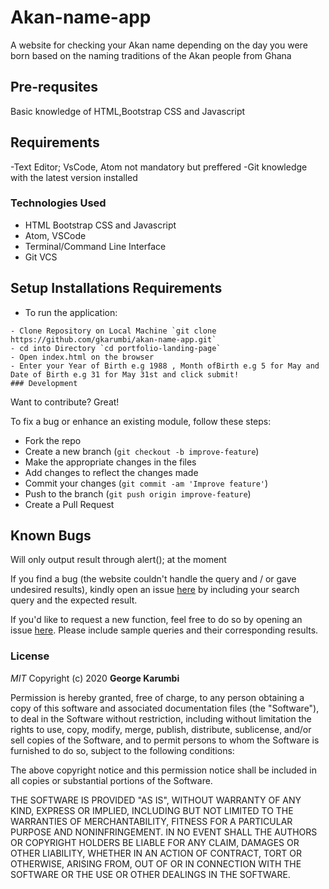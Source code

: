 # Akan-name-app
A website for checking your Akan name depending on the day you were born based on the naming traditions of the Akan people from Ghana



## Pre-requsites
Basic knowledge of HTML,Bootstrap CSS and Javascript

## Requirements
-Text Editor;  VsCode, Atom not mandatory but preffered
-Git knowledge with the latest version installed

### Technologies Used
- HTML Bootstrap CSS and Javascript
- Atom, VSCode
- Terminal/Command Line Interface
- Git VCS

## Setup Installations Requirements
   * To run the application:

    - Clone Repository on Local Machine `git clone https://github.com/gkarumbi/akan-name-app.git`
    - cd into Directory `cd portfolio-landing-page`
    - Open index.html on the browser
    - Enter your Year of Birth e.g 1988 , Month ofBirth e.g 5 for May and Date of Birth e.g 31 for May 31st and click submit!
    ### Development

Want to contribute? Great!

To fix a bug or enhance an existing module, follow these steps:

- Fork the repo
- Create a new branch (`git checkout -b improve-feature`)
- Make the appropriate changes in the files
- Add changes to reflect the changes made
- Commit your changes (`git commit -am 'Improve feature'`)
- Push to the branch (`git push origin improve-feature`)
- Create a Pull Request

## Known Bugs

Will only output result through alert(); at the moment
 
If you find a bug (the website couldn't handle the query and / or gave undesired results), kindly open an issue [here](https://github.com/gkarumbi/akan-name-app/issues/new) by including your search query and the expected result.

If you'd like to request a new function, feel free to do so by opening an issue [here](https://github.com/gkarumbi/akan-name-app/issues/new). Please include sample queries and their corresponding results.

### License

*MIT*
Copyright (c) 2020 **George Karumbi**

Permission is hereby granted, free of charge, to any person obtaining a copy of this software and associated documentation files (the "Software"), to deal in the Software without restriction, including without limitation the rights to use, copy, modify, merge, publish, distribute, sublicense, and/or sell copies of the Software, and to permit persons to whom the Software is furnished to do so, subject to the following conditions:

The above copyright notice and this permission notice shall be included in all copies or substantial portions of the Software.

THE SOFTWARE IS PROVIDED "AS IS", WITHOUT WARRANTY OF ANY KIND, EXPRESS OR IMPLIED, INCLUDING BUT NOT LIMITED TO THE WARRANTIES OF MERCHANTABILITY, FITNESS FOR A PARTICULAR PURPOSE AND NONINFRINGEMENT. IN NO EVENT SHALL THE AUTHORS OR COPYRIGHT HOLDERS BE LIABLE FOR ANY CLAIM, DAMAGES OR OTHER LIABILITY, WHETHER IN AN ACTION OF CONTRACT, TORT OR OTHERWISE, ARISING FROM, OUT OF OR IN CONNECTION WITH THE SOFTWARE OR THE USE OR OTHER DEALINGS IN THE SOFTWARE.
